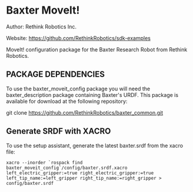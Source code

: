 # Baxter MoveIt!
Author: Rethink Robotics Inc.

Website: https://github.com/RethinkRobotics/sdk-examples

MoveIt! configuration package for the Baxter Research Robot from Rethink Robotics.

## PACKAGE DEPENDENCIES
To use the baxter_moveit_config package you will need the baxter_description package containing Baxter's URDF. This package is available for download at the following repository:

   git clone https://github.com/RethinkRobotics/baxter_common.git

## Generate SRDF with XACRO

To use the setup assistant, generate the latest baxter.srdf from the xacro file:

    xacro --inorder `rospack find baxter_moveit_config`/config/baxter.srdf.xacro left_electric_gripper:=true right_electric_gripper:=true left_tip_name:=left_gripper right_tip_name:=right_gripper > config/baxter.srdf
